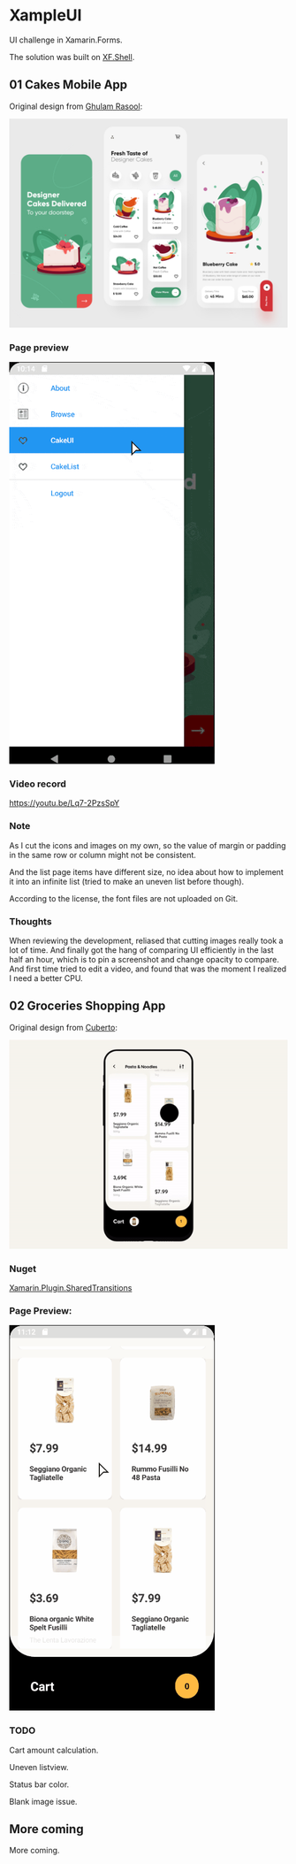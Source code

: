 # XampleUI

UI challenge in Xamarin.Forms.

The solution was built on [XF.Shell](https://docs.microsoft.com/en-us/xamarin/xamarin-forms/app-fundamentals/shell/).



## 01 Cakes Mobile App

Original design from [Ghulam Rasool](https://dribbble.com/shots/14018398-Cakes-Mobile-App-UX-UI-Design/attachments/5634963?mode=media):

![Dribbble Design](Assets/DribCakes/original.webp)



### Page preview

![demo](Assets/DribCakes/appdemo.gif)



### Video record

https://youtu.be/Lq7-2PzsSpY



### Note

As I cut the icons and images on my own, so the value of margin or padding in the same row or column might not be consistent.

And the list page items have different size, no idea about how to implement it into an infinite list (tried to make an uneven list before though).

According to the license, the font files are not uploaded on Git.



### Thoughts

When reviewing the development, reliased that cutting images really took a lot of time. And finally got the hang of comparing UI efficiently in the last half an hour, which is to pin a screenshot and change opacity to compare. And first time tried to edit a video, and found that was the moment I realized I need a better CPU.



## 02 Groceries Shopping App

Original design from [Cuberto](https://dribbble.com/shots/6120171-Groceries-Shopping-App-Interaction):

![original](Assets/DribGroc/original.gif)



### Nuget

[Xamarin.Plugin.SharedTransitions](https://www.nuget.org/packages/Xamarin.Plugin.SharedTransitions/)



### Page Preview:

![demo](Assets/DribGroc/demo.gif)







### TODO

Cart amount calculation. 

Uneven listview. 

Status bar color.

Blank image issue.





## More coming

More coming.